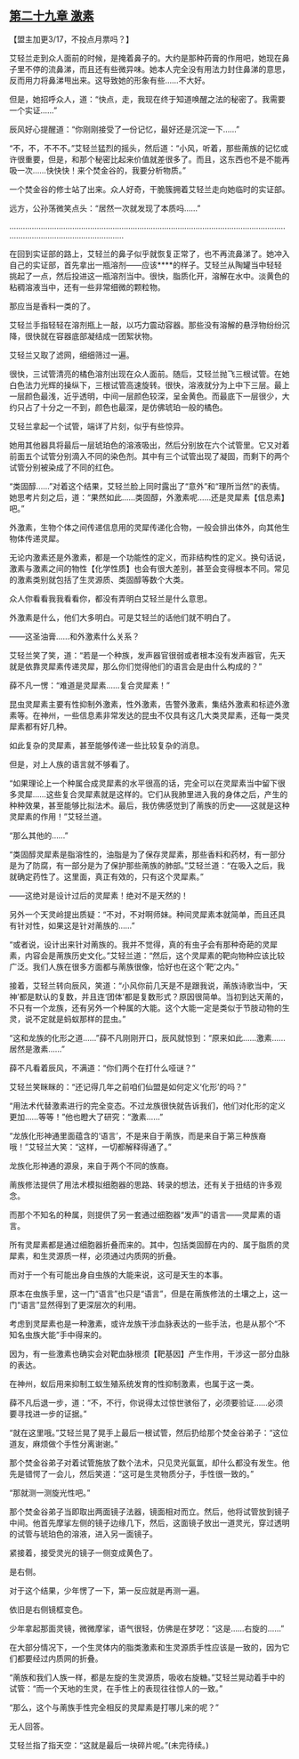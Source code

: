 ## [第二十九章 激素](https://www.xxbiquge.com/11_11207/9112407.html)


  【盟主加更3/17，不投点月票吗？】

  艾轻兰走到众人面前的时候，是掩着鼻子的。大约是那种药膏的作用吧，她现在鼻子里不停的流鼻涕，而且还有些微异味。她本人完全没有用法力封住鼻涕的意思，反而用力将鼻涕甩出来。这导致她的形象有些……不大好。

  但是，她招呼众人，道：“快点，走，我现在终于知道唤醒之法的秘密了。我需要一个实证……”

  辰风好心提醒道：“你刚刚接受了一份记忆，最好还是沉淀一下……”

  “不，不，不不不。”艾轻兰猛烈的摇头，然后道：“小风，听着，那些萳族的记忆或许很重要，但是，和那个秘密比起来价值就差很多了。而且，这东西也不是不能再吸一次……快快快！来个焚金谷的，我要分析物质。”

  一个焚金谷的修士站了出来。众人好奇，干脆簇拥着艾轻兰走向她临时的实证部。

  远方，公孙荡微笑点头：“居然一次就发现了本质吗……”

  …………………………………………………………………………………………………………………………………………………………

  在回到实证部的路上，艾轻兰的鼻子似乎就恢复正常了，也不再流鼻涕了。她冲入自己的实证部，首先拿出一瓶溶剂——应该****的样子。艾轻兰从陶罐当中轻轻挑起了一点，然后投进这一瓶溶剂当中。很快，脂质化开，溶解在水中。淡黄色的粘稠溶液当中，还有一些非常细微的颗粒物。

  那应当是香料一类的了。

  艾轻兰手指轻轻在溶剂瓶上一敲，以巧力震动容器。那些没有溶解的悬浮物纷纷沉降，很快就在容器底部凝结成一团絮状物。

  艾轻兰又取了滤网，细细筛过一遍。

  很快，三试管清亮的橘色溶剂出现在众人面前。随后，艾轻兰抛飞三根试管。在她白色法力光辉的操纵下，三根试管高速旋转。很快，溶液就分为上中下三层。最上一层颜色最浅，近乎透明，中间一层颜色较深，呈金黄色。而最底下一层很少，大约只占了十分之一不到，颜色也最深，是仿佛琥珀一般的橘色。

  艾轻兰拿起一个试管，端详了片刻，似乎有些惊异。

  她用其他器具将最后一层琥珀色的溶液吸出，然后分别放在六个试管里。它又对着前面五个试管分别滴入不同的染色剂。其中有三个试管出现了凝固，而剩下的两个试管分别被染成了不同的红色。

  “类固醇……”对着这个结果，艾轻兰脸上同时露出了“意外”和“理所当然”的表情。她思考片刻之后，道：“果然如此……类固醇，外激素呢……还是灵犀素【信息素】吧。”

  外激素，生物个体之间传递信息用的灵犀传递化合物，一般会排出体外，向其他生物体传递灵犀。

  无论内激素还是外激素，都是一个功能性的定义，而非结构性的定义。换句话说，激素与激素之间的物性【化学性质】也会有很大差别，甚至会变得根本不同。常见的激素类别就包括了生灵源质、类固醇等数个大类。

  众人你看看我我看看你，都没有弄明白艾轻兰是什么意思。

  外激素是什么，他们大多明白。可是艾轻兰的话他们就不明白了。

  ——这圣油膏……和外激素什么关系？

  艾轻兰笑了笑，道：“若是一个种族，发声器官很弱或者根本没有发声器官，先天就是依靠灵犀素传递灵犀，那么你们觉得他们的语言会是由什么构成的？”

  薛不凡一愣：“难道是灵犀素……复合灵犀素！”

  昆虫灵犀素主要有性抑制外激素，性外激素，告警外激素，集结外激素和标迹外激素等。在神州，一些信息素非常发达的昆虫不仅具有这几大类灵犀素，还每一类灵犀素都有好几种。

  如此复杂的灵犀素，甚至能够传递一些比较复杂的消息。

  但是，对上人族的语言就不够看了。

  “如果理论上一个种属合成灵犀素的水平很高的话，完全可以在灵犀素当中留下很多灵犀……这些复合灵犀素就是这样的。它们从我肺里进入我的身体之后，产生的种种效果，甚至能够比拟法术。最后，我仿佛感觉到了萳族的历史——这就是这种灵犀素的作用！”艾轻兰道。

  “那么其他的……”

  “类固醇灵犀素是脂溶性的，油脂是为了保存灵犀素，那些香料和药材，有一部分是为了防腐，有一部分是为了保护那些萳族的肺部。”艾轻兰道：“在吸入之后，我就确定药性了。这里面，真正有效的，只有这个灵犀素。”

  ——这绝对是设计过后的灵犀素！绝对不是天然的！

  另外一个天灵岭提出质疑：“不对，不对啊师妹。种间灵犀素本就简单，而且还具有针对性，如果这是针对萳族的……”

  “或者说，设计出来针对萳族的。我并不觉得，真的有虫子会有那种奇葩的灵犀素，内容会是萳族历史文化。”艾轻兰道：“然后，这个灵犀素的靶向物种应该比较广泛。我们人族在很多方面都与萳族很像，恰好也在这个‘靶’之内。”

  接着，艾轻兰转向辰风，笑道：“小风你前几天是不是跟我说，萳族诗歌当中，‘天神’都是默认的复数，并且连‘团体’都是复数形式？原因很简单。当初到达天萳的，不只有一个龙族，还有另外一个种属的大能。这个大能一定是类似于节肢动物的生灵，说不定就是蚂蚁那样的昆虫。”

  “这和龙族的化形之道……”薛不凡刚刚开口，辰风就惊到：“原来如此……激素……居然是激素……”

  薛不凡看着辰风，不满道：“你们两个在打什么哑谜？”

  艾轻兰笑眯眯的：“还记得几年之前咱们仙盟是如何定义‘化形’的吗？”

  “用法术代替激素进行的完全变态。不过龙族很快就告诉我们，他们对化形的定义更加……等等！”他也瞪大了研究：“激素……”

  “龙族化形神通里面蕴含的‘语言’，不是来自于萳族，而是来自于第三种族裔哦！”艾轻兰大笑：“这样，一切都解释得通了。”

  龙族化形神通的源泉，来自于两个不同的族裔。

  萳族修法提供了用法术模拟细胞器的思路、转录的想法，还有关于扭结的许多观念。

  而那个不知名的种属，则提供了另一套通过细胞器“发声”的语言——灵犀素的语言。

  所有灵犀素都是通过细胞器折叠而来的。其中，包括类固醇在内的、属于脂质的灵犀素，和生灵源质一样，必须通过内质网的折叠。

  而对于一个有可能出身自虫族的大能来说，这可是天生的本事。

  原本在虫族手里，这一门“语言”也只是“语言”，但是在萳族修法的土壤之上，这一门“语言”显然得到了更深层次的利用。

  考虑到灵犀素也是一种激素，或许龙族干涉血脉表达的一些手法，也是从那个“不知名虫族大能”手中得来的。

  因为，有一些激素也确实会对靶血脉根须【靶基因】产生作用，干涉这一部分血脉的表达。

  在神州，蚁后用来抑制工蚁生殖系统发育的性抑制激素，也属于这一类。

  薛不凡后退一步，道：“不，不行，你说得太过惊世骇俗了，必须要验证……必须要寻找进一步的证据。”

  “就在这里哦。”艾轻兰晃了晃手上最后一根试管，然后扔给那个焚金谷弟子：“这位道友，麻烦做个手性分离谢谢。”

  那个焚金谷弟子对着试管施放了数个法术，只见灵光氤氲，却什么都没有发生。他先是错愕了一会儿，然后笑道：“这可是生灵物质分子，手性很一致的。”

  “那就测一测旋光性吧。”

  那个焚金谷弟子当即取出两面镜子法器，镜面相对而立。然后，他将试管放到镜子中间。他首先摩挲左侧的镜子边缘几下，然后，这面镜子放出一道灵光，穿过透明的试管与琥珀色的溶液，进入另一面镜子。

  紧接着，接受灵光的镜子一侧变成黄色了。

  是右侧。

  对于这个结果，少年愣了一下，第一反应就是再测一遍。

  依旧是右侧镜框变色。

  少年拿起那面灵镜，微微摩挲，语气很轻，仿佛是在梦呓：“这是……右旋的……”

  在大部分情况下，一个生灵体内的脂类激素和生灵源质手性应该是一致的，因为它们都要经过内质网的折叠。

  “萳族和我们人族一样，都是左旋的生灵源质，吸收右旋糖。”艾轻兰晃动着手中的试管：“而一个天地的生灵，在手性上的表现往往惊人的一致。”

  “那么，这个与萳族手性完全相反的灵犀素是打哪儿来的呢？”

  无人回答。

  艾轻兰指了指天空：“这就是最后一块碎片呢。”(未完待续。)
